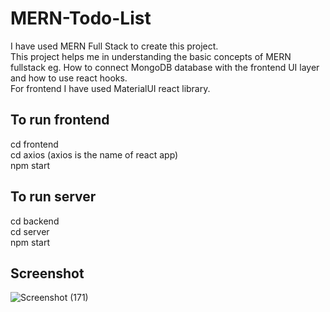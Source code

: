 # MERN-Todo-List

I have used MERN Full Stack to create this project.<br> This project helps me in understanding the basic concepts of MERN fullstack eg. How to connect MongoDB database with the frontend UI layer and how to use react hooks. <br> For frontend I have used MaterialUI react library.

## To run frontend 
cd frontend<br>
cd axios   (axios is the name of react app)<br>
npm start

## To run server
cd backend<br>
cd server<br>
npm start

## Screenshot

![Screenshot (171)](https://user-images.githubusercontent.com/64195326/179157191-6e10d91f-795b-486c-b2a5-70ad7b00768b.png)
